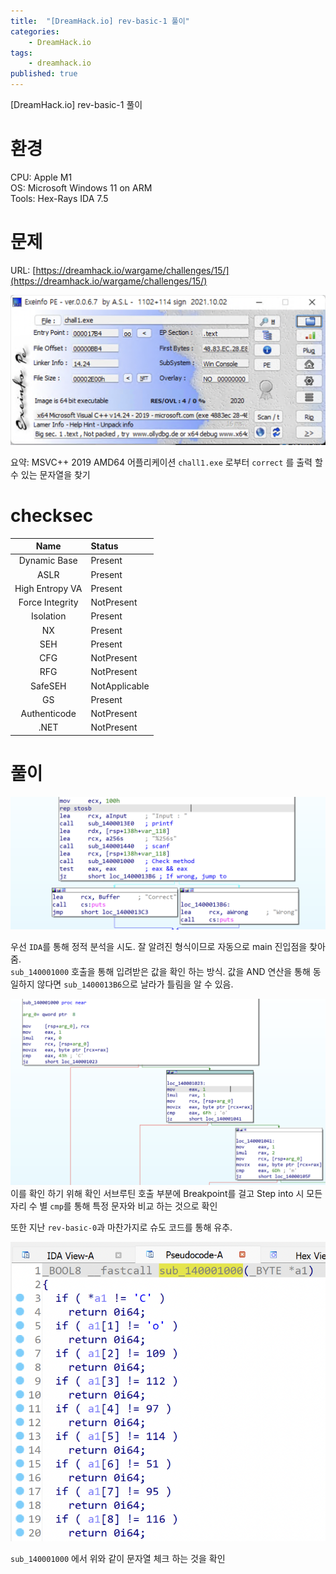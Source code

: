 ```yaml
---
title:  "[DreamHack.io] rev-basic-1 풀이"
categories:
    - DreamHack.io
tags:
    - dreamhack.io
published: true
---
```

[DreamHack.io] rev-basic-1 풀이

# 환경
CPU: Apple M1   
OS: Microsoft Windows 11 on ARM   
Tools: Hex-Rays IDA 7.5   

# 문제
URL: [https://dreamhack.io/wargame/challenges/15/](https://dreamhack.io/wargame/challenges/15/)

![](/assets/DreamHack/rev-basic-1-1.png)

요약: MSVC++ 2019 AMD64 어플리케이션 `chall1.exe` 로부터 `correct` 를 출력 할 수 있는 문자열을 찾기

# checksec
|Name|Status|
|:---:|:---|
|Dynamic Base|Present|
|ASLR|Present|
|High Entropy VA|Present|
|Force Integrity|NotPresent|
|Isolation|Present|
|NX|Present|
|SEH|Present|
|CFG|NotPresent|
|RFG|NotPresent|
|SafeSEH|NotApplicable|
|GS|Present|
|Authenticode|NotPresent|
|.NET|NotPresent|

# 풀이
![](/assets/DreamHack/rev-basic-1-2.png)

우선 `IDA`를 통해 정적 분석을 시도. 잘 알려진 형식이므로 자동으로 main 진입점을 찾아 줌.   
`sub_140001000` 호출을 통해 입려받은 값을 확인 하는 방식. 값을 AND 연산을 통해 동일하지 않다면 `sub_1400013B6`으로 날라가 틀림을 알 수 있음.

![](/assets/DreamHack/rev-basic-1-3.png)   
이를 확인 하기 위해 확인 서브루틴 호출 부분에 Breakpoint를 걸고 Step into 시 모든 자리 수 별 `cmp`를 통해 특정 문자와 비교 하는 것으로 확인

또한 지난 `rev-basic-0`과 마찬가지로 슈도 코드를 통해 유추.

![](/assets/DreamHack/rev-basic-1.png)

`sub_140001000` 에서 위와 같이 문자열 체크 하는 것을 확인